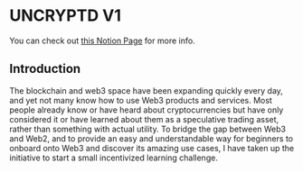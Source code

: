 # UNCRYPTD V1 

You can check out [this Notion Page](https://www.notion.so/UNCRYPTD-v1-WIP-84dea80df52c4e8b8f49ae3cebf1e1d0) for more info.

## Introduction
The blockchain and web3 space have been expanding quickly every day, and yet not many know how to use Web3 products and services. Most people already know or have heard about cryptocurrencies but have only considered it or have learned about them as a speculative trading asset, rather than something with actual utility.
To bridge the gap between Web3 and Web2, and to provide an easy and understandable way for beginners to onboard onto Web3 and discover its amazing use cases, I have taken up the initiative to start a small incentivized learning challenge.
